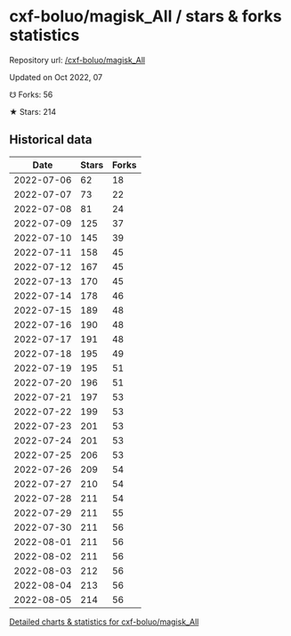 # cxf-boluo/magisk_All / stars & forks statistics

Repository url: [/cxf-boluo/magisk_All](https://github.com/cxf-boluo/magisk_All)

Updated on Oct 2022, 07

☋ Forks: 56

★ Stars: 214

## Historical data
| Date | Stars | Forks |
|------|-------|-------|
| 2022-07-06 | 62 | 18 | 
| 2022-07-07 | 73 | 22 | 
| 2022-07-08 | 81 | 24 | 
| 2022-07-09 | 125 | 37 | 
| 2022-07-10 | 145 | 39 | 
| 2022-07-11 | 158 | 45 | 
| 2022-07-12 | 167 | 45 | 
| 2022-07-13 | 170 | 45 | 
| 2022-07-14 | 178 | 46 | 
| 2022-07-15 | 189 | 48 | 
| 2022-07-16 | 190 | 48 | 
| 2022-07-17 | 191 | 48 | 
| 2022-07-18 | 195 | 49 | 
| 2022-07-19 | 195 | 51 | 
| 2022-07-20 | 196 | 51 | 
| 2022-07-21 | 197 | 53 | 
| 2022-07-22 | 199 | 53 | 
| 2022-07-23 | 201 | 53 | 
| 2022-07-24 | 201 | 53 | 
| 2022-07-25 | 206 | 53 | 
| 2022-07-26 | 209 | 54 | 
| 2022-07-27 | 210 | 54 | 
| 2022-07-28 | 211 | 54 | 
| 2022-07-29 | 211 | 55 | 
| 2022-07-30 | 211 | 56 | 
| 2022-08-01 | 211 | 56 | 
| 2022-08-02 | 211 | 56 | 
| 2022-08-03 | 212 | 56 | 
| 2022-08-04 | 213 | 56 | 
| 2022-08-05 | 214 | 56 | 


[Detailed charts & statistics for cxf-boluo/magisk_All](https://reviewgithub.com/rep/cxf-boluo/magisk_All)
